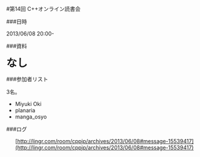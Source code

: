 #第14回 C++オンライン読書会

###日時

2013/06/08 20:00-



###資料

<h1 style='margin:0px 0px 8px;font-family:inherit;padding:0px;border:0px'>なし</h1>

###参加者リスト

3名。

- Miyuki Oki
- planaria
- manga_osyo

###ログ

<ul/>

<a rel='nofollow' href='http://lingr.com/room/cppjp/archives/2013/01/05#message-13452775'/>

[http://lingr.com/room/cppjp/archives/2013/06/08#message-15539417](http://lingr.com/room/cppjp/archives/2013/06/08#message-15539417)

